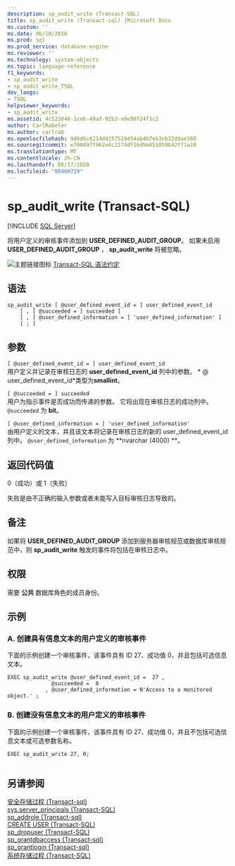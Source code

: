 ```yaml
---
description: sp_audit_write (Transact-SQL)
title: sp_audit_write (Transact-sql) |Microsoft Docs
ms.custom: ''
ms.date: 06/10/2016
ms.prod: sql
ms.prod_service: database-engine
ms.reviewer: ''
ms.technology: system-objects
ms.topic: language-reference
f1_keywords:
- sp_audit_write
- sp_audit_write_TSQL
dev_langs:
- TSQL
helpviewer_keywords:
- sp_audit_write
ms.assetid: 4c523848-1ce6-49ad-92b3-e0e90f24f1c2
author: CarlRabeler
ms.author: carlrab
ms.openlocfilehash: 9d6d6c6214d4157519454ab4b7eb3eb32ddae360
ms.sourcegitcommit: e700497f962e4c2274df16d9e651059b42ff1a10
ms.translationtype: MT
ms.contentlocale: zh-CN
ms.lasthandoff: 08/17/2020
ms.locfileid: "88469719"
---
```

# <a name="sp_audit_write-transact-sql"></a>sp_audit_write (Transact-SQL)
[!INCLUDE [SQL Server](../../includes/applies-to-version/sqlserver.md)]

  将用户定义的审核事件添加到 **USER_DEFINED_AUDIT_GROUP**。 如果未启用 **USER_DEFINED_AUDIT_GROUP** ， **sp_audit_write** 将被忽略。  
  
 ![主题链接图标](../../database-engine/configure-windows/media/topic-link.gif "“主题链接”图标") [Transact-SQL 语法约定](../../t-sql/language-elements/transact-sql-syntax-conventions-transact-sql.md)  
  
## <a name="syntax"></a>语法  
  
```  
sp_audit_write [ @user_defined_event_id = ] user_defined_event_id
    [ , [ @succeeded = ] succeeded ]
    [ , [ @user_defined_information = ] 'user_defined_information' ]
    [ ; ]
```  
  
## <a name="arguments"></a>参数  
 `[ @user_defined_event_id = ] user_defined_event_id`  
 用户定义并记录在审核日志的 **user_defined_event_id** 列中的参数。 * \@ user_defined_event_id*类型为**smallint**。  
  
 `[ @succeeded = ] succeeded`  
 用户为指示事件是否成功而传递的参数。 它将出现在审核日志的成功列中。 `@succeeded` 为 **bit**。  
  
 `[ @user_defined_information = ] 'user_defined_information'`  
 由用户定义的文本，并且该文本将记录在审核日志的新的 user_defined_event_id 列中。 `@user_defined_information` 为 **nvarchar (4000) **。  
  
## <a name="return-code-values"></a>返回代码值  
 0（成功）或 1（失败）  
  
 失败是由不正确的输入参数或者未能写入目标审核日志导致的。  
  
## <a name="remarks"></a>备注  
 如果将 **USER_DEFINED_AUDIT_GROUP** 添加到服务器审核规范或数据库审核规范中，则 **sp_audit_write** 触发的事件将包括在审核日志中。  
  
## <a name="permissions"></a>权限  
 需要 **公共** 数据库角色的成员身份。  
  
## <a name="examples"></a>示例  
  
### <a name="a-creating-a-user-defined-audit-event-with-informational-text"></a>A. 创建具有信息文本的用户定义的审核事件  
 下面的示例创建一个审核事件，该事件具有 ID 27、成功值 0，并且包括可选信息文本。  
  
```  
EXEC sp_audit_write @user_defined_event_id =  27 ,   
              @succeeded =  0   
            , @user_defined_information = N'Access to a monitored object.' ;  
```  
  
### <a name="b--creating-a-user-defined-audit-event-without-informational-text"></a>B.  创建没有信息文本的用户定义的审核事件  
 下面的示例创建一个审核事件，该事件具有 ID 27、成功值 0，并且不包括可选信息文本或可选参数名称。  
  
```  
EXEC sp_audit_write 27, 0;  
  
```  
  
## <a name="see-also"></a>另请参阅  
 [安全存储过程 &#40;Transact-sql&#41;](../../relational-databases/system-stored-procedures/security-stored-procedures-transact-sql.md)   
 [sys.server_principals (Transact-SQL)](../../relational-databases/system-catalog-views/sys-server-principals-transact-sql.md)   
 [sp_addrole &#40;Transact-sql&#41;](../../relational-databases/system-stored-procedures/sp-addrole-transact-sql.md)   
 [CREATE USER (Transact-SQL)](../../t-sql/statements/create-user-transact-sql.md)   
 [sp_dropuser (Transact-SQL)](../../relational-databases/system-stored-procedures/sp-dropuser-transact-sql.md)   
 [sp_grantdbaccess &#40;Transact-sql&#41;](../../relational-databases/system-stored-procedures/sp-grantdbaccess-transact-sql.md)   
 [sp_grantlogin &#40;Transact-sql&#41;](../../relational-databases/system-stored-procedures/sp-grantlogin-transact-sql.md)   
 [系统存储过程 (Transact-SQL)](../../relational-databases/system-stored-procedures/system-stored-procedures-transact-sql.md)  
  
  
